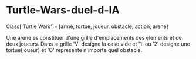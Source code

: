 # Turtle-Wars-duel-d-IA

Class['Turtle Wars']= [arme, tortue, joueur, obstacle, action, arene]

Une arene es constituer d'une grille d'emplacements des elements et de deux joueurs. Dans la grille 'V' designe la case vide et '1' ou  '2' designe une tortue(joueur) et  'O' represente n'importe quel obstacle.

